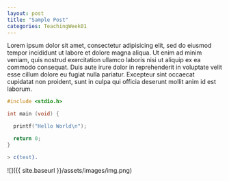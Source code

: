 ```yaml
---
layout: post
title: "Sample Post"
categories: TeachingWeek01
---
```


Lorem ipsum dolor sit amet, consectetur adipisicing elit, sed do eiusmod tempor incididunt ut labore et dolore magna aliqua. Ut enim ad minim veniam, quis nostrud exercitation ullamco laboris nisi ut aliquip ex ea commodo consequat. Duis aute irure dolor in reprehenderit in voluptate velit esse cillum dolore eu fugiat nulla pariatur. Excepteur sint occaecat cupidatat non proident, sunt in culpa qui officia deserunt mollit anim id est laborum.

```c
#include <stdio.h>

int main (void) {

  printf("Hello World\n");

  return 0;
}
```

```erl
> c(test).
```

![]({{ site.baseurl }}/assets/images/img.png)
